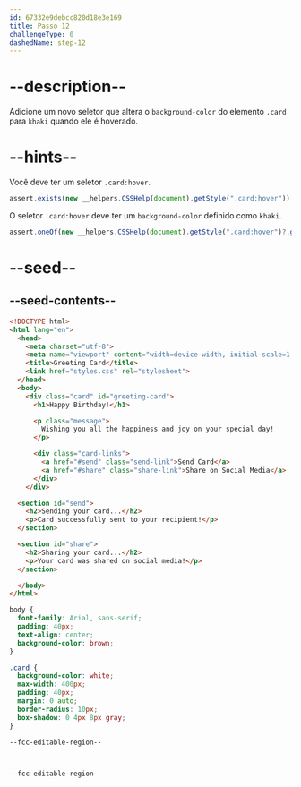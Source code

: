 ```yaml
---
id: 67332e9debcc820d18e3e169
title: Passo 12
challengeType: 0
dashedName: step-12
---
```


# --description--

Adicione um novo seletor que altera o `background-color` do elemento `.card` para `khaki` quando ele é hoverado.

# --hints--

Você deve ter um seletor `.card:hover`.

```js
assert.exists(new __helpers.CSSHelp(document).getStyle(".card:hover"));
```

O seletor `.card:hover` deve ter um `background-color` definido como `khaki`.

```js
assert.oneOf(new __helpers.CSSHelp(document).getStyle(".card:hover")?.getPropertyValue("background-color").toLowerCase(), ["khaki", "#f0e68c", "rgb(240, 230, 140)", "hsl(54, 77%, 75%)"]);
```

# --seed--

## --seed-contents--

```html
<!DOCTYPE html>
<html lang="en">
  <head>
    <meta charset="utf-8">
    <meta name="viewport" content="width=device-width, initial-scale=1.0">
    <title>Greeting Card</title>
    <link href="styles.css" rel="stylesheet">
  </head>
  <body>
    <div class="card" id="greeting-card">
      <h1>Happy Birthday!</h1>

      <p class="message">
        Wishing you all the happiness and joy on your special day!
      </p>

      <div class="card-links">
        <a href="#send" class="send-link">Send Card</a>
        <a href="#share" class="share-link">Share on Social Media</a>
      </div>
  	</div>

  <section id="send">
    <h2>Sending your card...</h2>
    <p>Card successfully sent to your recipient!</p>
  </section>

  <section id="share">
    <h2>Sharing your card...</h2>
    <p>Your card was shared on social media!</p>
  </section>

  </body>
</html>

```

```css
body {
  font-family: Arial, sans-serif;
  padding: 40px;
  text-align: center;
  background-color: brown;
}

.card {
  background-color: white;
  max-width: 400px;
  padding: 40px;
  margin: 0 auto;
  border-radius: 10px;
  box-shadow: 0 4px 8px gray;
}

--fcc-editable-region--



--fcc-editable-region--

```
